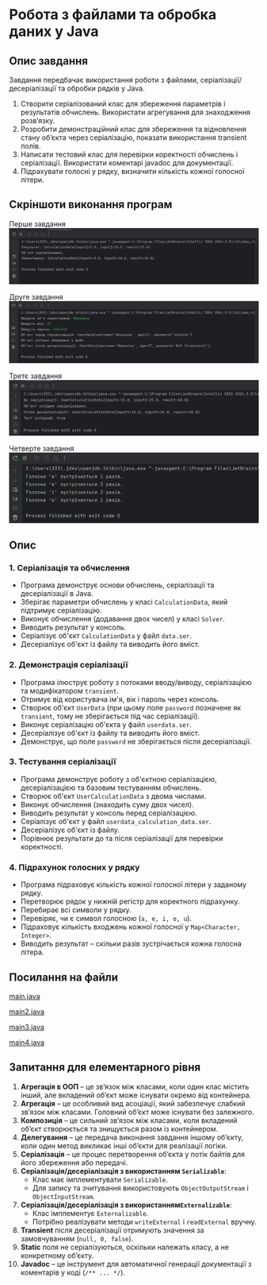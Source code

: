 # Робота з файлами та обробка даних у Java

## Опис завдання

Завдання передбачає використання роботи з файлами, серіалізації/десеріалізації та обробки рядків у Java.

1. Створити серіалізований клас для збереження параметрів і результатів обчислень. Використати агрегування для знаходження розв’язку.
2. Розробити демонстраційний клас для збереження та відновлення стану об’єкта через серіалізацію, показати використання transient полів.
3. Написати тестовий клас для перевірки коректності обчислень і серіалізації. Використати коментарі javadoc для документації.
4. Підрахувати голосні у рядку, визначити кількість кожної голосної літери.  

## Скріншоти виконання програм

Перше завдання
![2.1.png](../../image/2.1.png)

Друге завдання
![2.2.png](../../image/2.2.png)

Третє завдання
![2.3.png](../../image/2.3.png)

Четверте завдання
![2.4.png](../../image/2.4.png)

## Опис

### 1. Серіалізація та обчислення
- Програма демонструє основи обчислень, серіалізації та десеріалізації в Java.
- Зберігає параметри обчислень у класі `CalculationData`, який підтримує серіалізацію.
- Виконує обчислення (додавання двох чисел) у класі `Solver`.
- Виводить результат у консоль.
- Серіалізує об'єкт `CalculationData` у файл `data.ser`.
- Десеріалізує об'єкт із файлу та виводить його вміст.

### 2. Демонстрація серіалізації
- Програма ілюструє роботу з потоками вводу/виводу, серіалізацією та модифікатором `transient`.
- Отримує від користувача ім'я, вік і пароль через консоль.
- Створює об'єкт `UserData` (при цьому поле `password` позначене як `transient`, тому не зберігається під час серіалізації).
- Виконує серіалізацію об'єкта у файл `userdata.ser`.
- Десеріалізує об'єкт із файлу та виводить його вміст.
- Демонструє, що поле `password` не зберігається після десеріалізації.

### 3. Тестування серіалізації
- Програма демонструє роботу з об'єктною серіалізацією, десеріалізацією та базовим тестуванням обчислень.
- Створює об'єкт `UserCalculationData` з двома числами.
- Виконує обчислення (знаходить суму двох чисел).
- Виводить результат у консоль перед серіалізацією.
- Серіалізує об'єкт у файл `userdata_calculation_data.ser`.
- Десеріалізує об'єкт із файлу.
- Порівнює результати до та після серіалізації для перевірки коректності.

### 4. Підрахунок голосних у рядку
- Програма підраховує кількість кожної голосної літери у заданому рядку.
- Перетворює рядок у нижній регістр для коректного підрахунку.
- Перебирає всі символи у рядку.
- Перевіряє, чи є символ голосною (`a, e, i, o, u`).
- Підраховує кількість входжень кожної голосної у `Map<Character, Integer>`.
- Виводить результат – скільки разів зустрічається кожна голосна літера.

## Посилання на файли

[main.java](main.java)

[main2.java](main2.java)

[main3.java](main3.java)

[main4.java](main4.java)

## Запитання для елементарного рівня
1. **Агрегація в ООП** – це зв’язок між класами, коли один клас містить інший, але вкладений об’єкт може існувати окремо від контейнера.
2. **Агрегація** – це особливий вид асоціації, який забезпечує слабкий зв’язок між класами. Головний об’єкт може існувати без залежного.
3. **Композиція** – це сильний зв’язок між класами, коли вкладений об’єкт створюється та знищується разом із контейнером.
4. **Делегування** – це передача виконання завдання іншому об’єкту, коли один метод викликає інші об’єкти для реалізації логіки.
5. **Серіалізація** – це процес перетворення об’єкта у потік байтів для його збереження або передачі.
6. **Серіалізація/десеріалізація з використанням `Serializable`**:
    - Клас має імплементувати `Serializable`.
    - Для запису та зчитування використовують `ObjectOutputStream` і `ObjectInputStream`.
7. **Серіалізація/десеріалізація з використанням`Externalizable`**:
    - Клас імплементує `Externalizable`.
    - Потрібно реалізувати методи `writeExternal` і `readExternal` вручну.
8. **Transient**  після десеріалізації отримують значення за замовчуванням (`null, 0, false`).
9. **Static** поля не серіалізуються, оскільки належать класу, а не конкретному об’єкту.
10. **Javadoc** – це інструмент для автоматичної генерації документації з коментарів у коді (`/** ... */`).  

